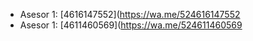 - Asesor 1: [4616147552](https://wa.me/524616147552
- Asesor 1: [4611460569](https://wa.me/524611460569
